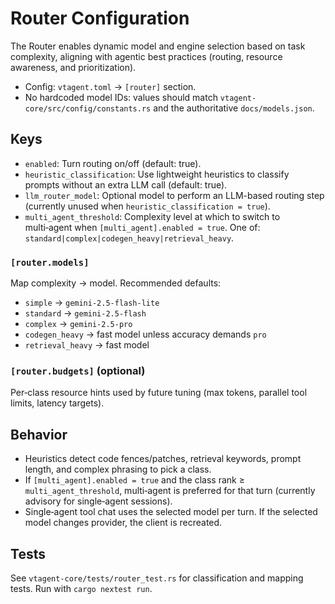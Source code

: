 # Router Configuration

The Router enables dynamic model and engine selection based on task complexity, aligning with agentic best practices (routing, resource awareness, and prioritization).

- Config: `vtagent.toml` → `[router]` section.
- No hardcoded model IDs: values should match `vtagent-core/src/config/constants.rs` and the authoritative `docs/models.json`.

## Keys

- `enabled`: Turn routing on/off (default: true).
- `heuristic_classification`: Use lightweight heuristics to classify prompts without an extra LLM call (default: true).
- `llm_router_model`: Optional model to perform an LLM-based routing step (currently unused when `heuristic_classification = true`).
- `multi_agent_threshold`: Complexity level at which to switch to multi‑agent when `[multi_agent].enabled = true`. One of: `standard|complex|codegen_heavy|retrieval_heavy`.

### `[router.models]`
Map complexity → model. Recommended defaults:

- `simple` → `gemini-2.5-flash-lite`
- `standard` → `gemini-2.5-flash`
- `complex` → `gemini-2.5-pro`
- `codegen_heavy` → fast model unless accuracy demands `pro`
- `retrieval_heavy` → fast model

### `[router.budgets]` (optional)
Per‑class resource hints used by future tuning (max tokens, parallel tool limits, latency targets).

## Behavior

- Heuristics detect code fences/patches, retrieval keywords, prompt length, and complex phrasing to pick a class.
- If `[multi_agent].enabled = true` and the class rank ≥ `multi_agent_threshold`, multi‑agent is preferred for that turn (currently advisory for single‑agent sessions).
- Single‑agent tool chat uses the selected model per turn. If the selected model changes provider, the client is recreated.

## Tests

See `vtagent-core/tests/router_test.rs` for classification and mapping tests. Run with `cargo nextest run`.

